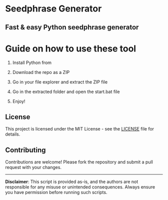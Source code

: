 # Seedphrase Generator        
          
## Fast & easy Python seedphrase generator          
                
# Guide on how to use these tool            
               
1. Install Python from            
    
2. Download the repo as a ZIP          
      
3. Go in your file explorer and extract the ZIP file       
            
4. Go in the extracted folder and open the start.bat file         
             
5. Enjoy!          
             
## License              
        
This project is licensed under the MIT License - see the [LICENSE](LICENSE) file for details.                   
    
## Contributing     
         
Contributions are welcome! Please fork the repository and submit a pull request with your changes.             
         
---        
         
**Disclaimer**: This script is provided as-is, and the authors are not responsible for any misuse or unintended consequences. Always ensure you have permission before running such scripts.             